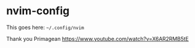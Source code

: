 # nvim-config

This goes here: `~/.config/nvim`

Thank you Primagean
https://www.youtube.com/watch?v=X6AR2RMB5tE
